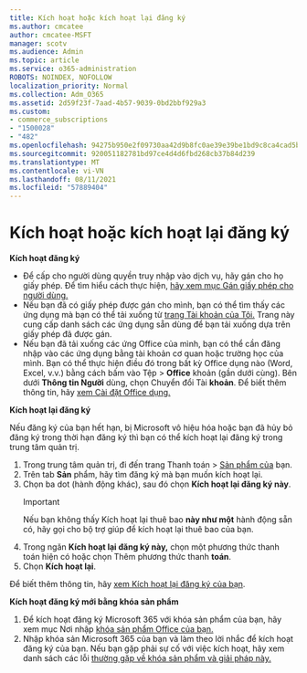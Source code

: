 ```yaml
---
title: Kích hoạt hoặc kích hoạt lại đăng ký
ms.author: cmcatee
author: cmcatee-MSFT
manager: scotv
ms.audience: Admin
ms.topic: article
ms.service: o365-administration
ROBOTS: NOINDEX, NOFOLLOW
localization_priority: Normal
ms.collection: Adm_O365
ms.assetid: 2d59f23f-7aad-4b57-9039-0bd2bbf929a3
ms.custom:
- commerce_subscriptions
- "1500028"
- "482"
ms.openlocfilehash: 94275b950e2f09730aa42d9b8fc0ae39e39be1bd9c8ca4cad5b20926b263fca2
ms.sourcegitcommit: 920051182781bd97ce4d4d6fbd268cb37b84d239
ms.translationtype: MT
ms.contentlocale: vi-VN
ms.lasthandoff: 08/11/2021
ms.locfileid: "57889404"
---
```

# <a name="activate-or-reactivate-a-subscription"></a>Kích hoạt hoặc kích hoạt lại đăng ký

**Kích hoạt đăng ký**

- Để cấp cho người dùng quyền truy nhập vào dịch vụ, hãy gán cho họ giấy phép. Để tìm hiểu cách thực hiện, [hãy xem mục Gán giấy phép cho người dùng.](https://docs.microsoft.com/microsoft-365/admin/manage/assign-licenses-to-users)
- Nếu bạn đã có giấy phép được gán cho mình, bạn có thể tìm thấy các ứng dụng mà bạn có thể tải xuống từ [trang Tài khoản của Tôi.](https://portal.office.com/account/#installs) Trang này cung cấp danh sách các ứng dụng sẵn dùng để bạn tải xuống dựa trên giấy phép đã được gán.
- Nếu bạn đã tải xuống các ứng Office của mình, bạn có thể cần đăng nhập vào các ứng dụng bằng tài khoản cơ quan hoặc trường học của mình. Bạn có thể thực hiện điều đó trong bất kỳ Office dụng nào (Word, Excel, v.v.) bằng cách bấm vào Tệp  >  **Office** khoản (gần dưới cùng). Bên dưới **Thông tin Người** dùng, chọn Chuyển đổi Tài **khoản**. Để biết thêm thông tin, hãy [xem Cài đặt Office dụng.](https://docs.microsoft.com/microsoft-365/admin/setup/install-applications)

**Kích hoạt lại đăng ký**

Nếu đăng ký của bạn hết hạn, bị Microsoft vô hiệu hóa hoặc bạn đã hủy bỏ đăng ký trong thời hạn đăng ký thì bạn có thể kích hoạt lại đăng ký trong trung tâm quản trị.
  
1. Trong trung tâm quản trị, đi đến trang Thanh toán  >  [Sản phẩm của](https://go.microsoft.com/fwlink/p/?linkid=842054) bạn.
2. Trên tab **Sản** phẩm, hãy tìm đăng ký mà bạn muốn kích hoạt lại.
3. Chọn ba dot (hành động khác), sau đó chọn **Kích hoạt lại đăng ký này**.
    > [!IMPORTANT]
    > Nếu bạn không thấy Kích hoạt lại thuê bao **này như một** hành động sẵn có, hãy gọi cho bộ trợ giúp để kích hoạt lại thuê bao của bạn. [](https://go.microsoft.com/fwlink/p/?linkid=518322)
4. Trong ngăn **Kích hoạt lại đăng ký này,** chọn một phương thức thanh toán hiện có hoặc chọn Thêm phương thức thanh **toán**.
5. Chọn **Kích hoạt lại**.

Để biết thêm thông tin, hãy [xem Kích hoạt lại đăng ký của bạn](https://docs.microsoft.com/microsoft-365/commerce/subscriptions/reactivate-your-subscription).

**Kích hoạt đăng ký mới bằng khóa sản phẩm**

1. Để kích hoạt đăng ký Microsoft 365 với khóa sản phẩm của bạn, hãy xem mục Nơi nhập [khóa sản phẩm Office của bạn.](https://support.office.com/article/where-to-enter-your-office-product-key-0a82e5ae-739e-4b92-a6f4-2ec780c185db)
2. Nhập khóa sản Microsoft 365 của bạn và làm theo lời nhắc để kích hoạt đăng ký của bạn. Nếu bạn gặp phải sự cố với việc kích hoạt, hãy xem danh sách các lỗi [thường gặp về khóa sản phẩm và giải pháp này.](https://docs.microsoft.com/microsoft-365/commerce/product-key-errors-and-solutions)